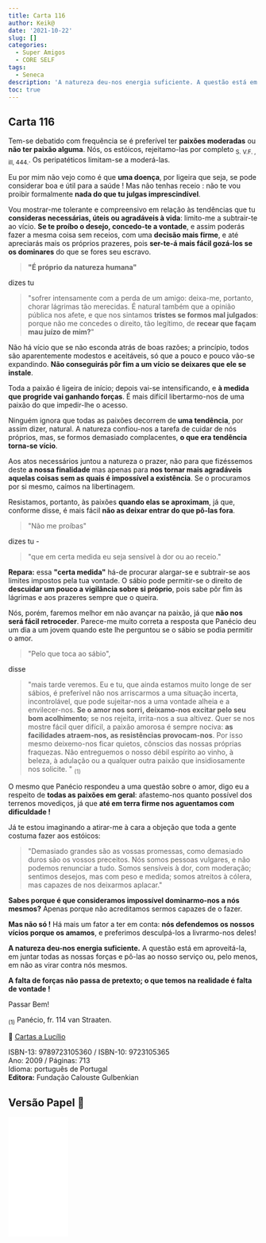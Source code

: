 ```yaml
---
title: Carta 116
author: Keik@
date: '2021-10-22'
slug: []
categories:
  - Super Amigos
  - CORE SELF
tags:
  - Seneca
description: 'A natureza deu-nos energia suficiente. A questão está em aproveitá-la'
toc: true
---
```


## Carta 116

Tem-se debatido com frequência se é preferível ter **paixões moderadas** ou **não ter paixão alguma**. Nós, os estóicos, rejeitamo-las por completo <sub>S. V.F. , ill, 444.</sub>. Os peripatéticos limitam-se a moderá-las. 

Eu por mim não vejo como é que **uma doença**, por ligeira que seja, se pode considerar boa e útil para a saúde ! Mas não tenhas receio : não te vou proibir formalmente **nada do que tu julgas imprescindível**. 

Vou mostrar-me tolerante e compreensivo em relação às tendências que tu **consideras necessárias, úteis ou agradáveis à vida**: limito-me a subtrair-te ao vício. **Se te proíbo o desejo, concedo-te a vontade**, e assim poderás fazer a mesma coisa sem receios, com uma **decisão mais firme**, e até apreciarás mais os próprios prazeres, pois **ser-te-á mais fácil gozá-los se os dominares** do que se fores seu escravo.

> **"É próprio da natureza humana"** 

dizes tu 

> "sofrer intensamente com a perda de um amigo: deixa-me, portanto, chorar lágrimas tão merecidas. É natural também que a opinião pública nos afete, e que nos sintamos **tristes se formos mal julgados**: porque não me concedes o direito, tão legítimo, de **recear que façam mau juízo de mim?**" 

Não há vício que se não esconda atrás de boas razões; a princípio, todos são aparentemente modestos e aceitáveis, só que a pouco e pouco vão-se expandindo. **Não conseguirás pôr fim a um vício se deixares que ele se instale**. 

Toda a paixão é ligeira de início; depois vai-se intensificando, e **à medida que progride vai ganhando forças**. É mais difícil libertarmo-nos de uma paixão do que impedir-lhe o acesso. 

Ninguém ignora que todas as paixões decorrem de **uma tendência**, por assim dizer, natural. A natureza confiou-nos a tarefa de cuidar de nós próprios, mas, se formos demasiado complacentes, **o que era tendência torna-se vício**. 

Aos atos necessários juntou a natureza o prazer, não para que fizéssemos deste **a nossa finalidade** mas apenas para **nos tornar mais agradáveis aquelas coisas sem as quais é impossível a existência**. Se o procuramos por si mesmo, caímos na libertinagem. 

Resistamos, portanto, às paixões **quando elas se aproximam**, já que, conforme disse, é mais fácil **não as deixar entrar do que pô-las fora**. 

> "Não me proíbas"

dizes tu - 

> "que em certa medida eu seja sensível à dor ou ao receio." 

**Repara:** essa **"certa medida"** há-de procurar alargar-se e subtrair-se aos limites impostos pela tua vontade. O sábio pode permitir-se o direito de **descuidar um pouco a vigilância sobre si próprio**, pois sabe pôr fim às lágrimas e aos prazeres sempre que o queira. 

Nós, porém, faremos melhor em não avançar na paixão, já que **não nos será fácil retroceder**. Parece-me muito correta a resposta que Panécio deu um dia a um jovem quando este lhe perguntou se o sábio se podia permitir o amor. 

>"Pelo que toca ao sábio", 

disse 

> "mais tarde veremos. Eu e tu, que ainda estamos muito longe de ser sábios, é preferível não nos arriscarmos a uma situação incerta, incontrolável, que pode sujeitar-nos a uma vontade alheia e a envilecer-nos. **Se o amor nos sorri, deixamo-nos excitar pelo seu bom acolhimento**; se nos rejeita, irrita-nos a sua altivez. Quer se nos mostre fácil quer difícil, a paixão amorosa é sempre nociva: **as facilidades atraem-nos, as resistências provocam-nos**. Por isso mesmo deixemo-nos ficar quietos, cônscios das nossas próprias fraquezas. Não entreguemos o nosso débil espírito ao vinho, à beleza, à adulação ou a qualquer outra paixão que insidiosamente nos solicite. " <sub>(1)</sub> 

O mesmo que Panécio respondeu a uma questão sobre o amor, digo eu a respeito de **todas as paixões em geral**: afastemo-nos quanto possível dos terrenos movediços, já que **até em terra firme nos aguentamos com dificuldade !**

Já te estou imaginando a atirar-me à cara a objeção que toda a gente costuma fazer aos estóicos: 

> "Demasiado grandes são as vossas promessas, como demasiado duros são os vossos preceitos. Nós somos pessoas vulgares, e não podemos renunciar a tudo. Somos sensíveis à dor, com moderação; sentimos desejos, mas com peso e medida;
somos atreitos à cólera, mas capazes de nos deixarmos  aplacar."

**Sabes porque é que consideramos impossível dominarmo-nos a nós mesmos?** Apenas porque não acreditamos sermos capazes de o fazer. 

**Mas não só !** Há mais um fator a ter em conta: **nós defendemos os nossos vícios porque os amamos**, e preferimos desculpá-los a livrarmo-nos deles! 

**A natureza deu-nos energia suficiente.** A questão está em aproveitá-la, em juntar todas as nossas forças e pô-las ao nosso serviço ou, pelo menos, em não as virar contra nós mesmos. 

**A falta de forças não passa de pretexto; o que temos na realidade é falta de vontade !**

Passar Bem!

<sub>(1)</sub> Panécio, fr. 114 van Straaten.


:book: [Cartas a Lucílio](https://www.skoob.com.br/cartas-a-lucilio-37684ed41245.html)

ISBN-13: 9789723105360 / ISBN-10: 9723105365  
Ano: 2009 / Páginas: 713  
Idioma: português de Portugal   
**Editora:** Fundação Calouste Gulbenkian

## Versão Papel :book:

<iframe style="width:120px;height:240px;" marginwidth="0" marginheight="0" scrolling="no" frameborder="0" src="//ws-na.amazon-adsystem.com/widgets/q?ServiceVersion=20070822&OneJS=1&Operation=GetAdHtml&MarketPlace=BR&source=ac&ref=tf_til&ad_type=product_link&tracking_id=mundodekeika-20&marketplace=amazon&amp;region=BR&placement=9723105365&asins=9723105365&linkId=fb8dc16224bc0c2b7943ec769c5b5905&show_border=true&link_opens_in_new_window=true&price_color=333333&title_color=0066c0&bg_color=ffffff">
    </iframe>